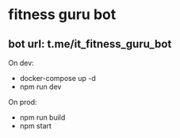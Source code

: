 # fitness guru bot



## bot url: t.me/it_fitness_guru_bot

On dev:
- docker-compose up -d
- npm run dev

On prod:
- npm run build
- npm start
